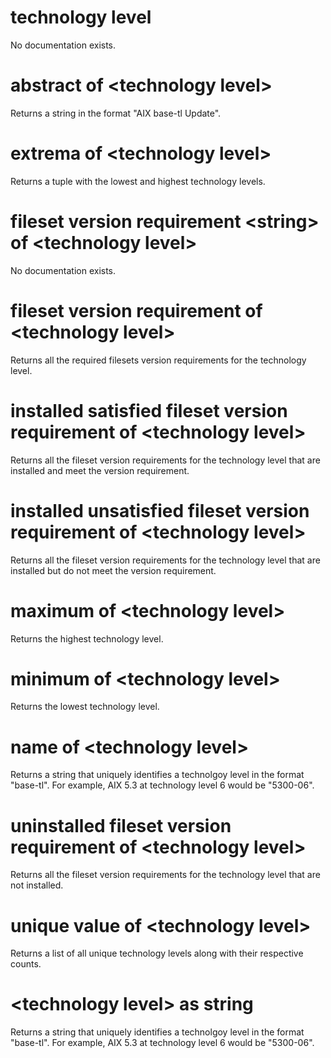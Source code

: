 # technology level

No documentation exists.

# abstract of &lt;technology level&gt;

Returns a string in the format &quot;AIX base-tl Update&quot;.

# extrema of &lt;technology level&gt;

Returns a tuple with the lowest and highest technology levels.

# fileset version requirement &lt;string&gt; of &lt;technology level&gt;

No documentation exists.

# fileset version requirement of &lt;technology level&gt;

Returns all the required filesets version requirements for the technology level.

# installed satisfied fileset version requirement of &lt;technology level&gt;

Returns all the fileset version requirements for the technology level that are installed and meet the version requirement.

# installed unsatisfied fileset version requirement of &lt;technology level&gt;

Returns all the fileset version requirements for the technology level that are installed but do not meet the version requirement.

# maximum of &lt;technology level&gt;

Returns the highest technology level.

# minimum of &lt;technology level&gt;

Returns the lowest technology level.

# name of &lt;technology level&gt;

Returns a string that uniquely identifies a technolgoy level in the format &quot;base-tl&quot;. For example, AIX 5.3 at technology level 6 would be &quot;5300-06&quot;.

# uninstalled fileset version requirement of &lt;technology level&gt;

Returns all the fileset version requirements for the technology level that are not installed.

# unique value of &lt;technology level&gt;

Returns a list of all unique technology levels along with their respective counts.

# &lt;technology level&gt; as string

Returns a string that uniquely identifies a technolgoy level in the format &quot;base-tl&quot;. For example, AIX 5.3 at technology level 6 would be &quot;5300-06&quot;.
